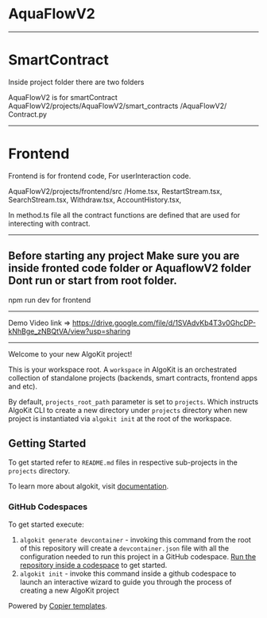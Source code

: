 # AquaFlowV2
*********************************************************************************

# SmartContract

Inside project folder there are two folders 

AquaFlowV2 is for smartContract      
AquaFlowV2/projects/AquaFlowV2/smart_contracts
/AquaFlowV2/ Contract.py

****************************************************************************                                                                                      
# Frontend

Frontend is for frontend code, For userInteraction code.                                             

AquaFlowV2/projects/frontend/src
/Home.tsx,
RestartStream.tsx,
SearchStream.tsx,
Withdraw.tsx,
AccountHistory.tsx,

In method.ts file all the contract functions are defined that are used for interecting with contract.

**************************************************************************************************************************

## Before starting any project Make sure you are inside fronted code folder or AquaflowV2 folder Dont run or start from root folder.
npm run dev for frontend 

********************************************************************************************************************************

Demo Video link => https://drive.google.com/file/d/1SVAdvKb4T3v0GhcDP-kNhBge_zNBQtVA/view?usp=sharing 

*********************************************************************************************************************************

Welcome to your new AlgoKit project!

This is your workspace root. A `workspace` in AlgoKit is an orchestrated collection of standalone projects (backends, smart contracts, frontend apps and etc).

By default, `projects_root_path` parameter is set to `projects`. Which instructs AlgoKit CLI to create a new directory under `projects` directory when new project is instantiated via `algokit init` at the root of the workspace.

## Getting Started

To get started refer to `README.md` files in respective sub-projects in the `projects` directory.

To learn more about algokit, visit [documentation](https://github.com/algorandfoundation/algokit-cli/blob/main/docs/algokit.md).

### GitHub Codespaces

To get started execute:

1. `algokit generate devcontainer` - invoking this command from the root of this repository will create a `devcontainer.json` file with all the configuration needed to run this project in a GitHub codespace. [Run the repository inside a codespace](https://docs.github.com/en/codespaces/getting-started/quickstart) to get started.
2. `algokit init` - invoke this command inside a github codespace to launch an interactive wizard to guide you through the process of creating a new AlgoKit project

Powered by [Copier templates](https://copier.readthedocs.io/en/stable/).

